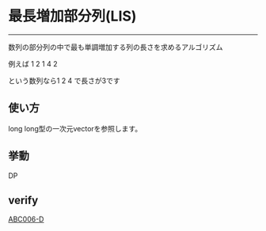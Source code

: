# 最長増加部分列(LIS)
***

数列の部分列の中で最も単調増加する列の長さを求めるアルゴリズム

例えば
1 2 1 4 2

という数列なら1 2 4 で長さが3です

## 使い方

long long型の一次元vectorを参照します。


## 挙動
DP


## verify

[ABC006-D](https://atcoder.jp/contests/abc006/submissions/33068792)
